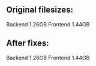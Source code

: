 ## Original filesizes:
Backend 1.26GB
Frontend 1.44GB

## After fixes:
Backend 1.26GB
Frontend 1.44GB
